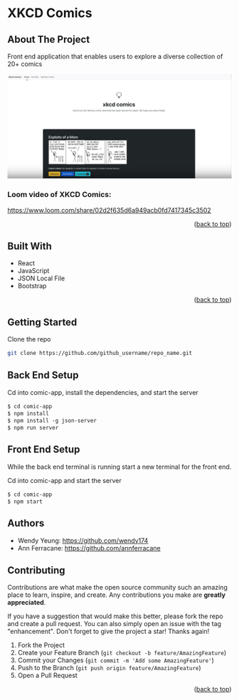 # XKCD Comics 
## About The Project

Front end application that enables users to explore a diverse collection of 20+ comics

![XKCD Comics](comic.png) 

### Loom video of XKCD Comics: 
https://www.loom.com/share/02d2f635d6a949acb0fd7417345c3502

<p align="right">(<a href="#readme-top">back to top</a>)</p>

## Built With
* React 
* JavaScript 
* JSON Local File 
* Bootstrap  


<p align="right">(<a href="#readme-top">back to top</a>)</p>


## Getting Started

Clone the repo
   ```sh
   git clone https://github.com/github_username/repo_name.git
   ```

## Back End Setup 

Cd into comic-app, install the dependencies, and start the server 
```console
$ cd comic-app 
$ npm install 
$ npm install -g json-server
$ npm run server 
```

## Front End Setup

While the back end terminal is running start a new terminal for the front end. 

Cd into comic-app and start the server 

```console
$ cd comic-app 
$ npm start 
```



## Authors 

* Wendy Yeung: https://github.com/wendy174
* Ann Ferracane: https://github.com/annferracane


## Contributing

Contributions are what make the open source community such an amazing place to learn, inspire, and create. Any contributions you make are **greatly appreciated**.

If you have a suggestion that would make this better, please fork the repo and create a pull request. You can also simply open an issue with the tag "enhancement".
Don't forget to give the project a star! Thanks again!

1. Fork the Project
2. Create your Feature Branch (`git checkout -b feature/AmazingFeature`)
3. Commit your Changes (`git commit -m 'Add some AmazingFeature'`)
4. Push to the Branch (`git push origin feature/AmazingFeature`)
5. Open a Pull Request

<p align="right">(<a href="#readme-top">back to top</a>)</p>



